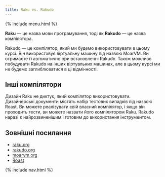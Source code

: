 ```yaml
---
title: Raku vs. Rakudo
---
```


{% include menu.html %}

**Raku** — це назва мови програмування, тоді як **Rakudo** — це назва компілятора.

Rakudo — це компілятор, який ми будемо використовувати в цьому курсі. Він використовує віртуальну машину під назвою MoarVM. Ви отримаєте її автоматично при встановленні Rakudo. Також можливо побудувати Rakudo на інших віртуальних машинах, але в цьому курсі ми не будемо заглиблюватися в ці відмінності.

## Інші компілятори

Дизайн Raku не диктує, який компілятор використовувати. Дизайнерські документи містять набір тестових випадків під назвою Roast. Ви можете реалізувати свій власний компілятор, і якщо він проходить тести, ви можете назвати його компілятором Raku. Rakudo наразі є найрозвиненішим і готовим до використання інструментом.

## Зовнішні посилання

* [raku.org](https://raku.org)
* [rakudo.org](https://rakudo.org)
* [moarvm.org](https://moarvm.org)
* [Roast](https://github.com/Raku/roast)

{% include nav.html %}
